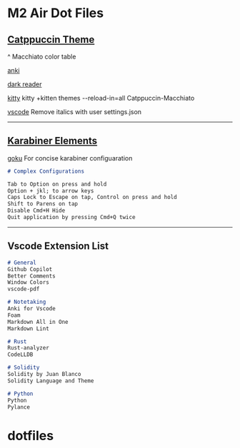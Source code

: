 # M2 Air Dot Files

## [Catppuccin Theme](https://github.com/catppuccin/)

^ Macchiato color table

[anki](https://github.com/catppuccin/anki)

[dark reader](https://github.com/catppuccin/dark-reader)

[kitty](https://github.com/catppuccin/kitty) kitty +kitten themes --reload-in=all Catppuccin-Macchiato

[vscode](https://github.com/catppuccin/vscode) Remove italics with user settings.json

---

## [Karabiner Elements](https://github.com/pqrs-org/Karabiner-Elements)

[goku](https://github.com/yqrashawn/GokuRakuJoudo) For concise karabiner configuaration

```md
# Complex Configurations

Tab to Option on press and hold
Option + jkl; to arrow keys
Caps Lock to Escape on tap, Control on press and hold
Shift to Parens on tap
Disable Cmd+H Hide
Quit application by pressing Cmd+Q twice
```

---

## Vscode Extension List

```md
# General
Github Copilot
Better Comments
Window Colors
vscode-pdf

# Notetaking
Anki for Vscode
Foam
Markdown All in One
Markdown Lint

# Rust
Rust-analyzer
CodeLLDB

# Solidity
Solidity by Juan Blanco
Solidity Language and Theme

# Python
Python
Pylance
```

# dotfiles
